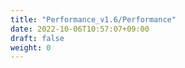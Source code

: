 ```yaml
---
title: "Performance_v1.6/Performance"
date: 2022-10-06T10:57:07+09:00
draft: false
weight: 0
---
```


